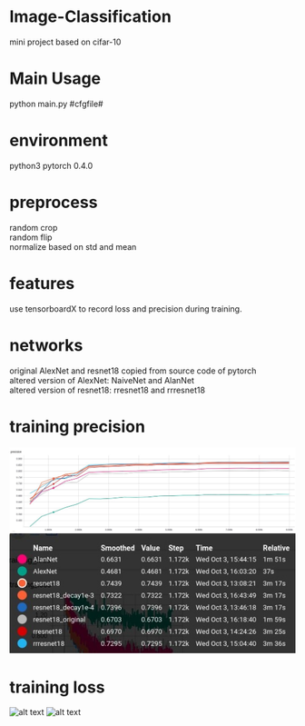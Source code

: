 # Image-Classification
mini project based on cifar-10
# Main Usage
python main.py #cfgfile#
# environment
python3 pytorch 0.4.0
# preprocess
random crop  
random flip  
normalize based on std and mean
# features
use tensorboardX to record loss and precision during training.
# networks
original AlexNet and resnet18 copied from source code of pytorch  
altered version of AlexNet: NaiveNet and AlanNet  
altered version of resnet18: rresnet18 and rrresnet18
# training precision
![alt text](https://github.com/Ela-Boska/Image-Classification/blob/master/statistic/overview_nolegend.jpg)
![alt text](https://github.com/Ela-Boska/Image-Classification/blob/master/statistic/overview_legend.jpg)
# training loss
![alt text](https://github.com/Ela-Boska/Image-Classification/blob/master/statistic/traning_loss_nolegend.png)
![alt text](https://github.com/Ela-Boska/Image-Classification/blob/master/statistic/traning_loss_legend.png)
